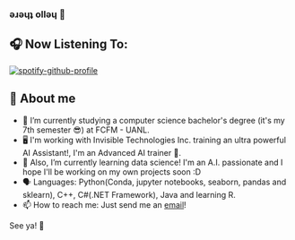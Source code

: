 ### ǝɹǝɥʇ ollǝɥ 🍮

## 🎧 Now Listening To: 
[![spotify-github-profile](https://spotify-github-profile.vercel.app/api/view?uid=1290872612&cover_image=true&theme=novatorem&bar_color=9a6ddf&bar_color_cover=false)](https://open.spotify.com/user/1290872612)

## 🧮 About me
- 🔭 I’m currently studying a computer science bachelor's degree (it's my 7th semester 😎) at FCFM - UANL.
- 🖥️ I'm working with Invisible Technologies Inc. training an ultra powerful AI Assistant!, I'm an Advanced AI trainer 🤖.
- 🌱 Also, I’m currently learning data science! I'm an A.I. passionate and I hope I'll be working on my own projects soon :D
- 🗣 ️Languages: Python(Conda, jupyter notebooks, seaborn, pandas and sklearn), C++, C#(.NET Framework), Java and learning R.
- 📫 How to reach me: Just send me an [email](mailto:lorenzo.deleonpch@uanl.edu.mx)!

See ya! 👋
 
